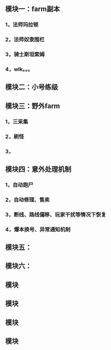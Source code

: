 ## 模块一：farm副本
### 1，法师玛拉顿
### 2，法师奴隶围栏
### 3，骑士斯坦索姆
### 4，wlk。。。

## 模块二：小号练级

## 模块三：野外farm
### 1，三采集
### 2，刷怪
### 3，

## 模块四：意外处理机制
### 1，自动跑尸
### 2，自动修理、售卖
### 3，断线、路线偏移、玩家干扰等情况下恢复
### 4，爆本换号、异常通知机制

## 模块五：
## 模块六：
## 模块
## 模块
## 模块
## 模块